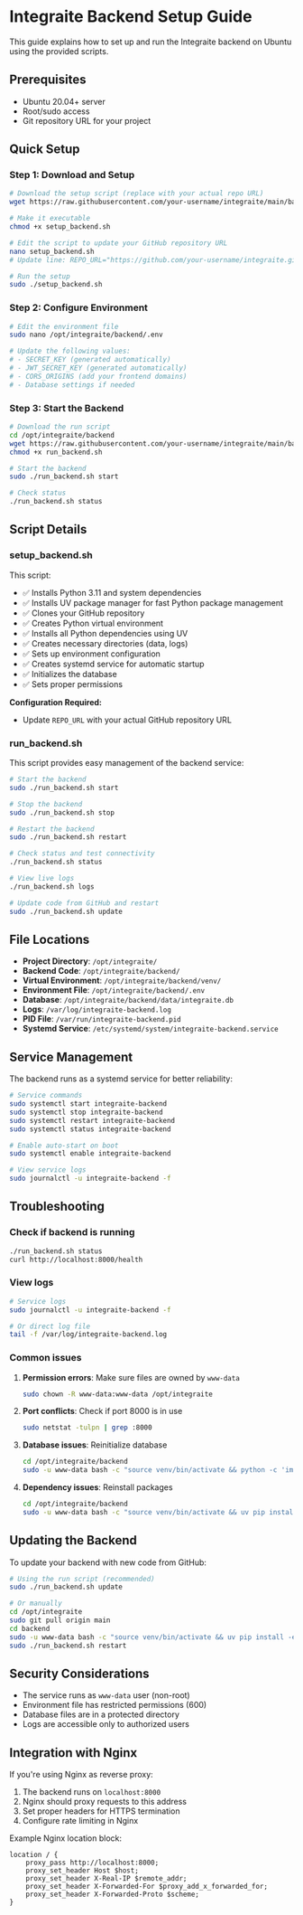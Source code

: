 # Integraite Backend Setup Guide

This guide explains how to set up and run the Integraite backend on Ubuntu using the provided scripts.

## Prerequisites

- Ubuntu 20.04+ server
- Root/sudo access
- Git repository URL for your project

## Quick Setup

### Step 1: Download and Setup

```bash
# Download the setup script (replace with your actual repo URL)
wget https://raw.githubusercontent.com/your-username/integraite/main/backend/setup_backend.sh

# Make it executable
chmod +x setup_backend.sh

# Edit the script to update your GitHub repository URL
nano setup_backend.sh
# Update line: REPO_URL="https://github.com/your-username/integraite.git"

# Run the setup
sudo ./setup_backend.sh
```

### Step 2: Configure Environment

```bash
# Edit the environment file
sudo nano /opt/integraite/backend/.env

# Update the following values:
# - SECRET_KEY (generated automatically)
# - JWT_SECRET_KEY (generated automatically) 
# - CORS_ORIGINS (add your frontend domains)
# - Database settings if needed
```

### Step 3: Start the Backend

```bash
# Download the run script
cd /opt/integraite/backend
wget https://raw.githubusercontent.com/your-username/integraite/main/backend/run_backend.sh
chmod +x run_backend.sh

# Start the backend
sudo ./run_backend.sh start

# Check status
./run_backend.sh status
```

## Script Details

### setup_backend.sh

This script:
- ✅ Installs Python 3.11 and system dependencies
- ✅ Installs UV package manager for fast Python package management
- ✅ Clones your GitHub repository
- ✅ Creates Python virtual environment
- ✅ Installs all Python dependencies using UV
- ✅ Creates necessary directories (data, logs)
- ✅ Sets up environment configuration
- ✅ Creates systemd service for automatic startup
- ✅ Initializes the database
- ✅ Sets proper permissions

**Configuration Required:**
- Update `REPO_URL` with your actual GitHub repository URL

### run_backend.sh

This script provides easy management of the backend service:

```bash
# Start the backend
sudo ./run_backend.sh start

# Stop the backend  
sudo ./run_backend.sh stop

# Restart the backend
sudo ./run_backend.sh restart

# Check status and test connectivity
./run_backend.sh status

# View live logs
./run_backend.sh logs

# Update code from GitHub and restart
sudo ./run_backend.sh update
```

## File Locations

- **Project Directory**: `/opt/integraite/`
- **Backend Code**: `/opt/integraite/backend/`
- **Virtual Environment**: `/opt/integraite/backend/venv/`
- **Environment File**: `/opt/integraite/backend/.env`
- **Database**: `/opt/integraite/backend/data/integraite.db`
- **Logs**: `/var/log/integraite-backend.log`
- **PID File**: `/var/run/integraite-backend.pid`
- **Systemd Service**: `/etc/systemd/system/integraite-backend.service`

## Service Management

The backend runs as a systemd service for better reliability:

```bash
# Service commands
sudo systemctl start integraite-backend
sudo systemctl stop integraite-backend
sudo systemctl restart integraite-backend
sudo systemctl status integraite-backend

# Enable auto-start on boot
sudo systemctl enable integraite-backend

# View service logs
sudo journalctl -u integraite-backend -f
```

## Troubleshooting

### Check if backend is running
```bash
./run_backend.sh status
curl http://localhost:8000/health
```

### View logs
```bash
# Service logs
sudo journalctl -u integraite-backend -f

# Or direct log file
tail -f /var/log/integraite-backend.log
```

### Common issues

1. **Permission errors**: Make sure files are owned by `www-data`
   ```bash
   sudo chown -R www-data:www-data /opt/integraite
   ```

2. **Port conflicts**: Check if port 8000 is in use
   ```bash
   sudo netstat -tulpn | grep :8000
   ```

3. **Database issues**: Reinitialize database
   ```bash
   cd /opt/integraite/backend
   sudo -u www-data bash -c "source venv/bin/activate && python -c 'import asyncio; from app.core.init_db import init_database; asyncio.run(init_database())'"
   ```

4. **Dependency issues**: Reinstall packages
   ```bash
   cd /opt/integraite/backend
   sudo -u www-data bash -c "source venv/bin/activate && uv pip install -e ."
   ```

## Updating the Backend

To update your backend with new code from GitHub:

```bash
# Using the run script (recommended)
sudo ./run_backend.sh update

# Or manually
cd /opt/integraite
sudo git pull origin main
cd backend
sudo -u www-data bash -c "source venv/bin/activate && uv pip install -e ."
sudo ./run_backend.sh restart
```

## Security Considerations

- The service runs as `www-data` user (non-root)
- Environment file has restricted permissions (600)
- Database files are in a protected directory
- Logs are accessible only to authorized users

## Integration with Nginx

If you're using Nginx as reverse proxy:

1. The backend runs on `localhost:8000`
2. Nginx should proxy requests to this address
3. Set proper headers for HTTPS termination
4. Configure rate limiting in Nginx

Example Nginx location block:
```nginx
location / {
    proxy_pass http://localhost:8000;
    proxy_set_header Host $host;
    proxy_set_header X-Real-IP $remote_addr;
    proxy_set_header X-Forwarded-For $proxy_add_x_forwarded_for;
    proxy_set_header X-Forwarded-Proto $scheme;
}
```
